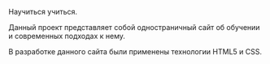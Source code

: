 Научиться учиться.

Данный проект представляет собой одностраничный сайт об обучении и современных подходах к нему.

В разработке данного сайта были применены технологии HTML5 и CSS.
